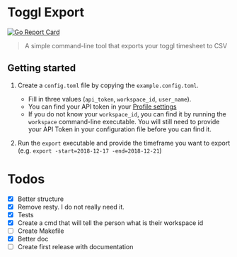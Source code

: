 # Toggl Export

[![Go Report Card](https://goreportcard.com/badge/github.com/nylo-andry/toggl-export)](https://goreportcard.com/report/github.com/nylo-andry/toggl-export)

> A simple command-line tool that exports your toggl timesheet to CSV

## Getting started

1. Create a `config.toml` file by copying the `example.config.toml`.

    - Fill in three values (`api_token`, `workspace_id`, `user_name`).
    - You can find your API token in your [Profile settings](https://toggl.com/app/profile)
    - If you do not know your `workspace_id`, you can find it by running the `workspace` command-line executable. You will still need to provide your API Token in your configuration file before you can find it.

2. Run the `export` executable and provide the timeframe you want to export (e.g. `export -start=2018-12-17 -end=2018-12-21`)

# Todos

- [x] Better structure
- [x] Remove resty. I do not really need it.
- [x] Tests
- [x] Create a cmd that will tell the person what is their workspace id
- [ ] Create Makefile
- [x] Better doc
- [ ] Create first release with documentation
